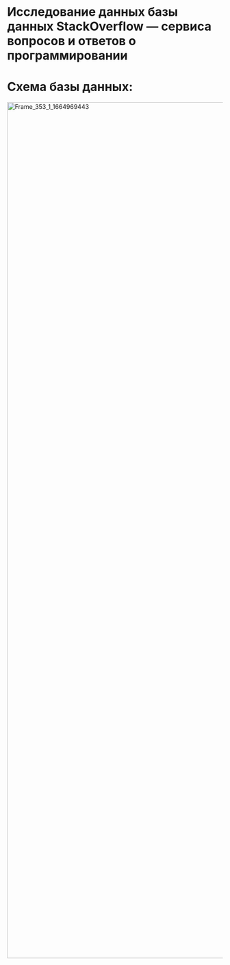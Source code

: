 # Исследование данных базы данных StackOverflow — сервиса вопросов и ответов о программировании

# Схема базы данных:
<img width="2000" alt="Frame_353_1_1664969443" src="https://user-images.githubusercontent.com/120196946/215521754-93fd3961-d5a7-4ce2-8ea1-7d5eedab1443.png">
